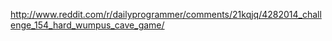 http://www.reddit.com/r/dailyprogrammer/comments/21kqjq/4282014_challenge_154_hard_wumpus_cave_game/
